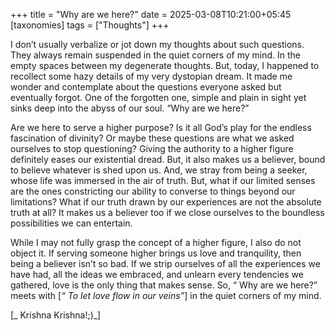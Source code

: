 +++
title = "Why are we here?"
date = 2025-03-08T10:21:00+05:45
[taxonomies]
tags = ["Thoughts"]
+++

I don’t usually verbalize or jot down my thoughts about such questions. They always remain suspended in the quiet corners of my mind. In the empty spaces between my degenerate thoughts. But, today, I happened to recollect some hazy details of my  very dystopian dream. It made me wonder and contemplate about the questions everyone asked but eventually forgot. One of the forgotten one, simple and plain in sight yet sinks deep into the abyss of our soul. “Why are we here?”

Are we here to serve a higher purpose? Is it all God’s play for the endless fascination of divinity? Or maybe these questions are what we asked ourselves to stop questioning? Giving the authority to a higher figure definitely eases our existential dread. But, it also makes us a believer, bound to believe whatever is shed upon us. And, we stray from being a seeker, whose life was immersed in the air of truth. 
But, what if our limited senses are the ones constricting our ability to converse to things beyond our limitations? What if our truth drawn by our experiences are not the absolute truth at all? It makes us a believer too if we close ourselves to the boundless possibilities we can entertain.

While I may not fully grasp the concept of a higher figure, I also do not object it. If serving someone higher brings us love and tranquility, then being a believer isn’t so bad. If we strip ourselves of all the experiences we have had, all the ideas we embraced, and unlearn every tendencies we gathered, love is the only thing that makes sense. So, “ Why are we here?” meets with [_“ To let love flow in our veins”_]   in the quiet corners of my mind.

[_ Krishna Krishna!;)_]